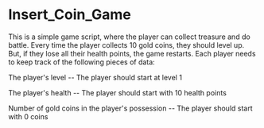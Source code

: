 # Insert_Coin_Game
This is a simple game script, where the player can collect treasure and do battle. Every time the player collects 10 gold coins, they should level up. But, if they lose all their health points, the game restarts. Each player needs to keep track of the following pieces of data:

The player's level -- The player should start at level 1

The player's health -- The player should start with 10 health points

Number of gold coins in the player's possession -- The player should start with 0 coins
